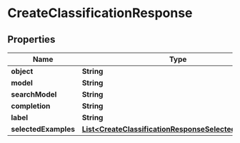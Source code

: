 # CreateClassificationResponse

## Properties
Name | Type | Description | Notes
------------ | ------------- | ------------- | -------------
**object** | **String** |  |  [optional]
**model** | **String** |  |  [optional]
**searchModel** | **String** |  |  [optional]
**completion** | **String** |  |  [optional]
**label** | **String** |  |  [optional]
**selectedExamples** | [**List&lt;CreateClassificationResponseSelectedExamples&gt;**](CreateClassificationResponseSelectedExamples.md) |  |  [optional]
